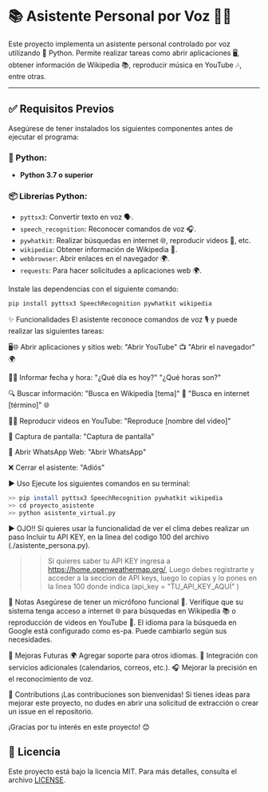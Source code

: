 # 📚 Asistente Personal por Voz 🤖🎤

Este proyecto implementa un asistente personal controlado por voz utilizando 🐍 Python. Permite realizar tareas como abrir aplicaciones 🖥️, obtener información de Wikipedia 📚, reproducir música en YouTube 🎶, entre otras.

---

## ✅ Requisitos Previos

Asegúrese de tener instalados los siguientes componentes antes de ejecutar el programa:

### 🐍 Python:
- **Python 3.7 o superior**

### 📦 Librerías Python:
- `pyttsx3`: Convertir texto en voz 🗣️.
- `speech_recognition`: Reconocer comandos de voz 🎧.
- `pywhatkit`: Realizar búsquedas en internet 🌐, reproducir videos 🎥, etc.
- `wikipedia`: Obtener información de Wikipedia 📖.
- `webbrowser`: Abrir enlaces en el navegador 🌍.
- `requests`: Para hacer solicitudes a aplicaciones web 🌍.

Instale las dependencias con el siguiente comando:
```bash
pip install pyttsx3 SpeechRecognition pywhatkit wikipedia
```

✨ Funcionalidades
El asistente reconoce comandos de voz 🎙️ y puede realizar las siguientes tareas:

🖥️🌐 Abrir aplicaciones y sitios web:
"Abrir YouTube" 📺
"Abrir el navegador" 🌍

📅⏰ Informar fecha y hora:
"¿Qué día es hoy?"
"¿Qué horas son?"

🔍 Buscar información:
"Busca en Wikipedia [tema]" 📖
"Busca en internet [término]" 🌐

🎥🎶 Reproducir videos en YouTube:
"Reproduce [nombre del video]"

📸 Captura de pantalla:
"Captura de pantalla"

💬 Abrir WhatsApp Web:
"Abrir WhatsApp"

❌ Cerrar el asistente:
"Adiós"

▶️ Uso
Ejecute los siguientes comandos en su terminal:
```bash
>> pip install pyttsx3 SpeechRecognition pywhatkit wikipedia
>> cd proyecto_asistente
>> python asistente_virtual.py
```

▶ OJO!! Sí quieres usar la funcionalidad de ver el clima debes realizar un paso
Incluir tu API KEY, en la linea del codigo 100 del archivo (./asistente_persona.py).

>> Si quieres saber tu API KEY ingresa a https://home.openweathermap.org/,
Luego debes registrarte y acceder a la seccion de API keys, luego lo copias y lo pones en la linea 100
donde indica (api_key = "TU_API_KEY_AQUÍ" )

📝 Notas
Asegúrese de tener un micrófono funcional 🎤.
Verifique que su sistema tenga acceso a internet 🌐 para búsquedas en Wikipedia 📚 o reproducción de videos en YouTube 🎥.
El idioma para la búsqueda en Google está configurado como es-pa. Puede cambiarlo según sus necesidades.

🚀 Mejoras Futuras
🌍 Agregar soporte para otros idiomas.
📆 Integración con servicios adicionales (calendarios, correos, etc.).
🎧 Mejorar la precisión en el reconocimiento de voz.

🤝 Contributions
¡Las contribuciones son bienvenidas! Si tienes ideas para mejorar este proyecto, no dudes en abrir una solicitud de extracción o crear un issue en el repositorio.

¡Gracias por tu interés en este proyecto! 😊

## 📜 Licencia
Este proyecto está bajo la licencia MIT. Para más detalles, consulta el archivo [LICENSE](./LICENSE).
